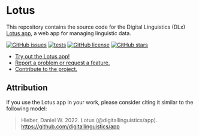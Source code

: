 # Lotus

This repository contains the source code for the Digital Linguistics (DLx) [Lotus app][app], a web app for managing linguistic data.

[![GitHub issues](https://img.shields.io/github/issues/digitallinguistics/app)][issues]
[![tests](https://github.com/digitallinguistics/app/actions/workflows/test.yml/badge.svg)](https://github.com/digitallinguistics/app/actions/workflows/test.yml)
[![GitHub license](https://img.shields.io/github/license/digitallinguistics/app)][GitHub]
[![GitHub stars](https://img.shields.io/github/stars/digitallinguistics/app?style=social)](https://github.com/digitallinguistics/app/stargazers)

* [Try out the Lotus app!][app]
* [Report a problem or request a feature.][new-issue]
* [Contribute to the project.](./.github/CONTRIBUTING.md)

## Attribution

If you use the Lotus app in your work, please consider citing it similar to the following model:

> Hieber, Daniel W. 2022. Lotus (@digitallinguistics/app). https://github.com/digitallinguistics/app

<!-- LINKS -->
[app]:          https://app.digitallinguistics.io
[GitHub]:       https://github.com/digitallinguistics/app
[issues]:       https://github.com/digitallinguistics/app/issues
[new-issue]:    https://github.com/digitallinguistics/app/issues/new
